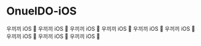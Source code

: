 # OnuelDO-iOS
우끼끼 iOS 💭 우끼끼 iOS 💭 우끼끼 iOS 💭 우끼끼 iOS 💭 우끼끼 iOS 💭 우끼끼 iOS 💭 우끼끼 iOS 💭 우끼끼 iOS 💭 우끼끼 iOS 💭
